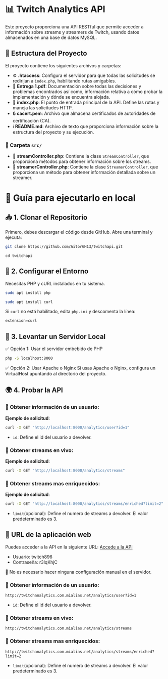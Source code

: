 # 📊 Twitch Analytics API

Este proyecto proporciona una API RESTful que permite acceder a información sobre streams y streamers de Twitch, usando datos almacenados en una base de datos MySQL.

## 📂 Estructura del Proyecto

El proyecto contiene los siguientes archivos y carpetas:

- ⚙️ **.htaccess**: Configura el servidor para que todas las solicitudes se redirijan a `index.php`, habilitando rutas amigables.
- 📄 **Entrega 1.pdf**:  Documentación sobre todas las decisiones y problemas encontrados así como, información relativa a cómo probar la implementación y dónde se encuentra alojada.
- 🐘 **index.php**: El punto de entrada principal de la API. Define las rutas y maneja las solicitudes HTTP.
- 🔒 **cacert.pem**: Archivo que almacena certificados de autoridades de certificación (CA).
- ℹ️ **README.md**: Archivo de texto que proporciona información sobre la estructura del proyecto y su ejecución.
### 📁 Carpeta `src/`
- 🐘 **streamController.php**: Contiene la clase `StreamController`, que proporciona métodos para obtener información sobre los streams.
- 🐘 **streamerController.php**: Contiene la clase `StreamerController`, que proporciona un método para obtener información detallada sobre un streamer.
  
# 📌 Guía para ejecutarlo en local

## 📥 1. Clonar el Repositorio

Primero, debes descargar el código desde GitHub. Abre una terminal y ejecuta:

```bash
git clone https://github.com/AitorGH13/twitchapi.git
```
```bsh
cd twitchapi
```
## 🔧 2. Configurar el Entorno

Necesitas PHP y cURL instalados en tu sistema. 

```bash
sudo apt install php
```
```bash
sudo apt install curl
```
Si `curl` no está habilitado, edita `php.ini` y descomenta la línea:

```php
extension=curl
```

## 🚀 3. Levantar un Servidor Local 
✅ Opción 1: Usar el servidor embebido de PHP
```bash
php -S localhost:8000
```
✅ Opción 2: Usar Apache o Nginx
Si usas Apache o Nginx, configura un VirtualHost apuntando al directorio del proyecto.

## 🌍 4. Probar la API
### 🔹 Obtener información de un usuario:

**Ejemplo de solicitud**:  
```bash
curl -X GET "http://localhost:8000/analytics/user?id=1"
```
+ `id`: Define el id del usuario a devolver.
### 🔹 Obtener streams en vivo:  

**Ejemplo de solicitud**: 
```bash
curl -X GET "http://localhost:8000/analytics/streams"
```
### 🔹 Obtener streams mas enriquecidos: 
**Ejemplo de solicitud**: 
```bash
curl -X GET "http://localhost:8000/analytics/streams/enriched?limit=2"
```
+ `limit`(opcional): Define el numero de streams a devolver. El valor predeterminado es 3.
## 🔗 URL de la aplicación web

Puedes acceder a la API en la siguiente URL: [Accede a la API](http://twitchanalytics.com.mialias.net/)
- Usuario: twitch896
- Contraseña: r3lqKhjC
  
💬 No es necesario hacer ninguna configuración manual en el servidor. 

### 🔹 Obtener información de un usuario:
```
http://twitchanalytics.com.mialias.net/analytics/user?id=1
```
+ `id`: Define el id del usuario a devolver. 
### 🔹 Obtener streams en vivo:  
```
http://twitchanalytics.com.mialias.net/analytics/streams
```
### 🔹 Obtener streams mas enriquecidos:
```
http://twitchanalytics.com.mialias.net/analytics/streams/enriched?limit=2
```
+ `limit`(opcional): Define el numero de streams a devolver. El valor predeterminado es 3.
